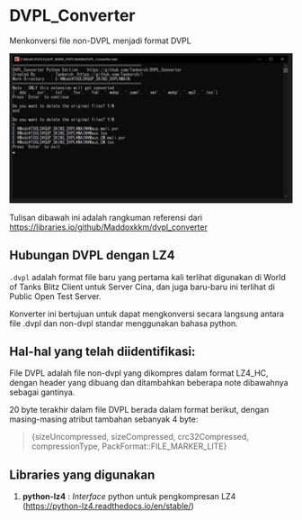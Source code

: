 # DVPL_Converter

Menkonversi file non-DVPL menjadi format DVPL

![Demo](Demo.jpg)

Tulisan dibawah ini adalah rangkuman referensi dari https://libraries.io/github/Maddoxkkm/dvpl_converter

## Hubungan DVPL dengan LZ4

`.dvpl` adalah format file baru yang pertama kali terlihat digunakan di World of Tanks Blitz Client untuk Server Cina, dan juga baru-baru ini terlihat di Public Open Test Server.

Konverter ini bertujuan untuk dapat mengkonversi secara langsung antara file .dvpl dan non-dvpl standar menggunakan bahasa python.

## Hal-hal yang telah diidentifikasi:

File DVPL adalah file non-dvpl yang dikompres dalam format LZ4_HC, dengan header yang dibuang dan ditambahkan beberapa note dibawahnya sebagai gantinya.

20 byte terakhir dalam file DVPL berada dalam format berikut, dengan masing-masing atribut tambahan sebanyak 4 byte:

> {sizeUncompressed,
> sizeCompressed,
> crc32Compressed,
> compressionType,
> PackFormat::FILE_MARKER_LITE}

## Libraries yang digunakan

1.  **python-lz4** : _Interface_ python untuk pengkompresan LZ4 (https://python-lz4.readthedocs.io/en/stable/)
